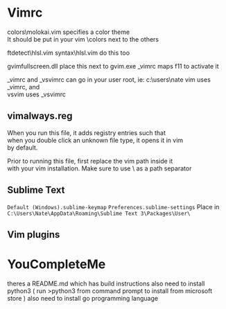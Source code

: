 # Vimrc

colors\molokai.vim
  specifies a color theme  
  It should be put in your vim \colors next to the others  

ftdetect\hlsl.vim 
syntax\hlsl.vim
  do this too

gvimfullscreen.dll
  place this next to gvim.exe
  _vimrc maps f11 to activate it



_vimrc and _vsvimrc can go in your user root, ie: c:\users\nate
vim uses _vimrc, and  
vsvim uses _vsvimrc  

## vimalways.reg

When you run this file, it adds registry entries such that  
when you double click an unknown file type, it opens it in vim  
by default.

Prior to running this file, first replace the vim path inside it  
with your vim installation. Make sure to use \\ as a path separator


## Sublime Text

`Default (Windows).sublime-keymap`
`Preferences.sublime-settings`
Place in `C:\Users\Nate\AppData\Roaming\Sublime Text 3\Packages\User\`


## Vim plugins

# YouCompleteMe
theres a README.md which has build instructions
also need to install python3 ( run >python3 from command prompt to install from microsoft store )
also need to install go programming language
